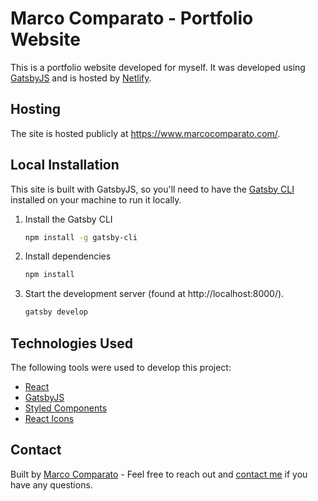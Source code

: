# Marco Comparato - Portfolio Website
This is a portfolio website developed for myself. It was developed using [GatsbyJS](https://www.gatsbyjs.org/) and is hosted by [Netlify](https://www.netlify.com/).

## Hosting
The site is hosted publicly at https://www.marcocomparato.com/.

## Local Installation
This site is built with GatsbyJS, so you'll need to have the [Gatsby CLI](https://www.gatsbyjs.org/docs/gatsby-cli/) installed on your machine to run it locally.

1. Install the Gatsby CLI

    ```sh
    npm install -g gatsby-cli
    ```

2. Install dependencies
    ```sh
    npm install
    ```

3. Start the development server (found at http://localhost:8000/).
    ```sh
    gatsby develop
    ```

## Technologies Used
The following tools were used to develop this project:
* [React](https://reactjs.org/)
* [GatsbyJS](https://www.gatsbyjs.org/)
* [Styled Components](https://www.styled-components.com/)
* [React Icons](https://react-icons.netlify.com/#/)

## Contact
Built by [Marco Comparato](https://github.com/marcocom) - Feel free to reach out and [contact me](mailto:marcocom@gmail.com) if you have any questions.
